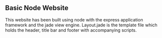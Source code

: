 ## Basic Node Website
This website has been built using node with the express application framework and the jade view engine. Layout.jade is the template file which holds the header, title bar and footer with accompanying scripts.
